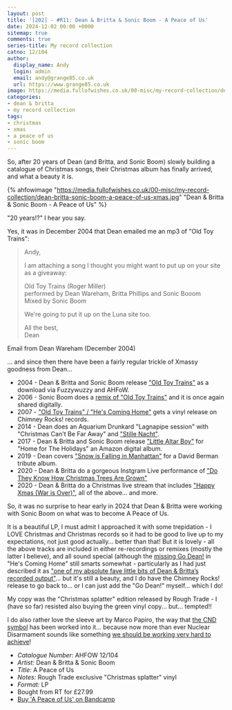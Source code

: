 ```yaml
---
layout: post
title: '[202] - #R11: Dean & Britta & Sonic Boom - A Peace of Us'
date: 2024-12-02 00:00 +0000
sitemap: true
comments: true
series-title: My record collection 
catno: 12/104
author:
  display_name: Andy
  login: admin
  email: andy@grange85.co.uk
  url: https://www.grange85.co.uk
image: https://media.fullofwishes.co.uk/00-misc/my-record-collection/dean-britta-sonic-boom-a-peace-of-us-xmas.jpg
categories:
- dean & britta
- my record collection
tags:
- christmas
- xmas
- a peace of us
- sonic boom
---
```

So, after 20 years of Dean (and Britta, and Sonic Boom) slowly building a catalogue of Christmas songs, their Christmas album has finally arrived, and what a beauty it is.

{% ahfowimage "https://media.fullofwishes.co.uk/00-misc/my-record-collection/dean-britta-sonic-boom-a-peace-of-us-xmas.jpg" "Dean & Britta & Sonic Boom - A Peace of Us" %}

"20 years!?" I hear you say.

Yes, it was in December 2004 that Dean emailed me an mp3 of "Old Toy Trains":

<blockquote>
<p>Andy,</p>
<p>I am attaching a song I thought you might want to put up on your site
as a giveaway:</p>
<p>Old Toy Trains (Roger Miller)<br/>
performed by Dean Wareham, Britta Phillips and Sonic Booom<br/>
Mixed by Sonic Boom</p>
<p>We're going to put it up on the Luna site too.</p>
<p>All the best,<br>
Dean</p>
</blockquote>
<p class="caption">Email from Dean Wareham (December 2004)</p>

... and since then there have been a fairly regular trickle of Xmassy goodness from Dean...

 - 2004 - Dean & Britta and Sonic Boom release ["Old Toy Trains"](/2017/12/15/xmas-countdown-3-dean-warehams-xmas-gifts/) as a download via Fuzzywuzzy and AHFoW.
 - 2006 - Sonic Boom does a [remix of "Old Toy Trains"](/2017/12/15/xmas-countdown-3-dean-warehams-xmas-gifts/) and it is once again shared digitally.
 - 2007 - ["Old Toy Trains" / "He's Coming Home"](/2023/12/21/my-record-collection-097-old-toy-trains-hes-coming-home/) gets a vinyl release on Chimney Rocks! records.
 - 2014 - Dean does an Aquarium Drunkard "Lagnapipe session" with "Christmas Can't Be Far Away" and ["Stille Nacht"](https://youtu.be/3auutZ0njng).
 - 2017 - Dean & Britta and Sonic Boom release ["Little Altar Boy"](https://www.amazon.co.uk/Little-Altar-Boy-Sonic-Boom/dp/B0771BKTKV) for "Home for The Holidays" an Amazon digital album.
 - 2019 - Dean covers ["Snow is Falling in Manhattan"](https://soundcloud.com/section26/dean-wareham-snow-is-falling-in-manhattan) for a David Berman tribute album.
 - 2020 - Dean & Britta do a gorgeous Instgram Live performance of ["Do They Know How Christmas Trees Are Grown"](https://www.youtube.com/watch?v=_mgMlLoxcU0)
 - 2020 - Dean & Britta do a Christmas live stream that includes ["Happy Xmas (War is Over)"](https://www.youtube.com/watch?v=nKzbZ3KcuuI), all of the above... and more.

So, it was no surprise to hear early in 2024 that Dean & Britta were working with Sonic Boom on what was to become A Peace of Us.

It is a beautiful LP, I must admit I approached it with some trepidation - I LOVE Christmas and Christmas records so it had to be good to live up to my expectations, not just good actually... better than that! But it is lovely - all the above tracks are included in either re-recordings or remixes (mostly the latter I believe), and all sound special (although the [missing Go Dean!]() in "He's Coming Home" still smarts somewhat - particularly as I had just described it as ["one of my absolute fave little bits of Dean & Britta’s recorded output"](/2023/12/21/my-record-collection-097-old-toy-trains-hes-coming-home/)... but it's still a beauty, and I do have the Chimney Rocks! release to go back to... or I can just add the "Go Dean!" myself... which I do!

My copy was the "Christmas splatter" edition released by Rough Trade - I (have so far) resisted also buying the green vinyl copy... but... tempted!!

I do also rather love the sleeve art by Marco Papiro, the way that [the CND symbol](https://cnduk.org/the-symbol/) has been worked into it... because now more than ever Nuclear Disarmament sounds like something [we should be working very hard to achieve](https://cnduk.org/donate/)!

 - *Catalogue Number:* AHFOW 12/104
 - *Artist:* Dean & Britta & Sonic Boom
 - *Title:* A Peace of Us
 - *Notes:* Rough Trade exclusive "Christmas splatter" vinyl
 - *Format:* LP
 - Bought from RT for £27.99
 - [Buy 'A Peace of Us' on Bandcamp](https://deanandbritta.bandcamp.com/album/a-peace-of-us)


